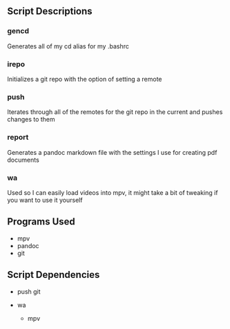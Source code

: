 ## Script Descriptions

### gencd

Generates all of my cd alias for my .bashrc

### irepo

Initializes a git repo with the option of setting a remote

### push

Iterates through all of the remotes for the git repo in the current and pushes changes to them

### report

Generates a pandoc markdown file with the settings I use for creating pdf documents

### wa

Used so I can easily load videos into mpv, it might take a bit of tweaking if you want to use it yourself

## Programs Used

+ mpv
+ pandoc
+ git

## Script Dependencies
+ push
  git
  
+ wa
  + mpv
